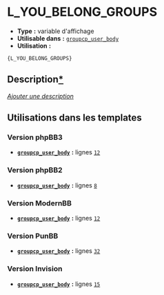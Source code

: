 # L_YOU_BELONG_GROUPS
* __Type__ __:__ variable d'affichage
* __Utilisable dans__ __:__ [`groupcp_user_body`](../tpl/groupcp_user_body.md#readme)
* __Utilisation__ __:__

```smarty
{L_YOU_BELONG_GROUPS}
```

## Description[*](https://fa-tvars.appspot.com/var/L_YOU_BELONG_GROUPS)
[*Ajouter une description*](https://fa-tvars.appspot.com/var/L_YOU_BELONG_GROUPS)

## Utilisations dans les templates

### Version phpBB3
* __[`groupcp_user_body`](../tpl/groupcp_user_body.md#readme)__ __:__ lignes [`12`](../src/prosilver/groupcp_user_body.tpl#L12)

### Version phpBB2
* __[`groupcp_user_body`](../tpl/groupcp_user_body.md#readme)__ __:__ lignes [`8`](../src/subsilver/groupcp_user_body.tpl#L8)

### Version ModernBB
* __[`groupcp_user_body`](../tpl/groupcp_user_body.md#readme)__ __:__ lignes [`12`](../src/modernbb/groupcp_user_body.tpl#L12)

### Version PunBB
* __[`groupcp_user_body`](../tpl/groupcp_user_body.md#readme)__ __:__ lignes [`32`](../src/punbb/groupcp_user_body.tpl#L32)

### Version Invision
* __[`groupcp_user_body`](../tpl/groupcp_user_body.md#readme)__ __:__ lignes [`15`](../src/invision/groupcp_user_body.tpl#L15)

